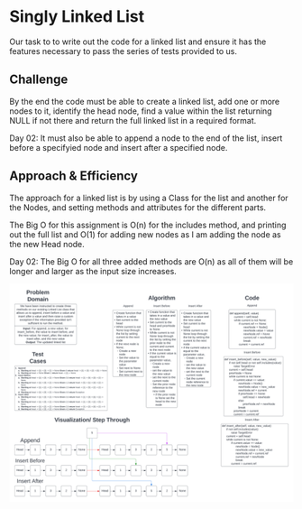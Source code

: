 # Singly Linked List

Our task to to write out the code for a linked list and ensure it has the features necessary to pass the series of tests provided to us.

## Challenge

 By the end the code must be able to create a linked list, add one or more nodes to it, identify the head node, find a value within the list returning NULL if not there and return the full linked list in a required format.

Day 02: It must also be able to append a node to the end of the list, insert before a specifyied node and insert after a specified node.

## Approach & Efficiency

The approach for a linked list is by using a Class for the list and another for the Nodes, and setting methods and attributes for the different parts.

The Big O for this assignment is O(n) for the includes method, and printing out the full list and O(1) for adding new nodes as I am adding the node as the new Head node.

Day 02: The Big O for all three added methods are O(n) as all of them will be longer and larger as the input size increases.

![linked_list_insertions](./linked_list_insertions.png)
